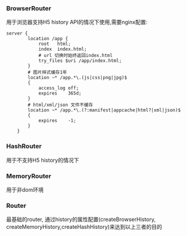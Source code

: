 ### BrowserRouter
用于浏览器支持H5 history API的情况下使用,需要nginx配置:
```nginx
server {
        location /app {
            root   html;
            index  index.html;
            # url 切换时始终返回index.html
            try_files $uri /app/index.html;
        }
        # 图片样式缓存1年
        location ~* /app.*\.(js|css|png|jpg)$
        {
            access_log off;
            expires    365d;
        }
        # html/xml/json 文件不缓存
        location ~* /app.*\.(?:manifest|appcache|html?|xml|json)$
        {
            expires    -1;
        }
    }
```
### HashRouter
用于不支持H5 history的情况下

### MemoryRouter
用于非dom环境

### Router
最基础的router, 通过history的属性配置(createBrowserHistory, createMemoryHistory,createHashHistory)来达到以上三者的目的